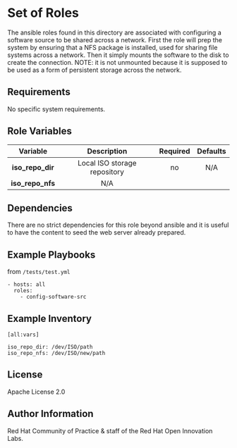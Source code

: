 Set of Roles
============

The ansible roles found in this directory are associated with configuring a software source to be shared across a network. First the role will prep the system by ensuring that a NFS package is installed, used for sharing file systems across a network. Then it simply mounts the software to the disk to create the connection. NOTE: it is not unmounted because it is supposed to be used as a form of persistent storage across the network.

Requirements
------------

No specific system requirements.

Role Variables
--------------

| Variable | Description | Required | Defaults |
|:--------:|:-----------:|:--------:|:--------:|
|**iso_repo_dir**| Local ISO storage repository | no | N/A |
|**iso_repo_nfs**| N/A |


Dependencies
------------
There are no strict dependencies for this role beyond ansible and it is useful to have the content to seed the web server already prepared.

Example Playbooks
----------------
from ```/tests/test.yml```

```
- hosts: all
  roles:
    - config-software-src
```

Example Inventory
----------------


```
[all:vars]

iso_repo_dir: /dev/ISO/path
iso_repo_nfs: /dev/ISO/new/path
```


License
-------

Apache License 2.0


Author Information
------------------

Red Hat Community of Practice & staff of the Red Hat Open Innovation Labs.
